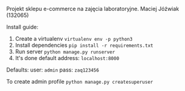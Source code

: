 Projekt sklepu e-commerce na zajęcia laboratoryjne.
Maciej Jóźwiak (132065)

Install guide:
1. Create a virtualenv `virtualenv env -p python3`
2. Install dependencies `pip install -r requirements.txt`
3. Run server `python manage.py runserver`
4. It's done default address: `localhost:8000`

Defaults:
user: `admin`
pass: `zaq123456`

To create admin profile `python manage.py createsuperuser`
